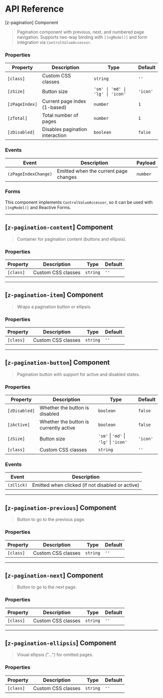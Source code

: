 # API Reference

[z-pagination] Component

> Pagination component with previous, next, and numbered page navigation. Supports two-way binding with `[(ngModel)]` and form integration via `ControlValueAccessor`.

### Properties

| Property       | Description                     | Type                             | Default  |
| -------------- | ------------------------------- | -------------------------------- | -------- |
| `[class]`      | Custom CSS classes              | `string`                         | `''`     |
| `[zSize]`      | Button size                     | `'sm' \| 'md' \| 'lg' \| 'icon'` | `'icon'` |
| `[zPageIndex]` | Current page index (1-based)    | `number`                         | `1`      |
| `[zTotal]`     | Total number of pages           | `number`                         | `1`      |
| `[zDisabled]`  | Disables pagination interaction | `boolean`                        | `false`  |

### Events

| Event                | Description                           | Payload  |
| -------------------- | ------------------------------------- | -------- |
| `(zPageIndexChange)` | Emitted when the current page changes | `number` |

### Forms

This component implements `ControlValueAccessor`, so it can be used with `[(ngModel)]` and Reactive Forms.

---

## [`z-pagination-content`] <span class="api-type-label component">Component</span>

> Container for pagination content (buttons and ellipsis).

### Properties

| Property  | Description        | Type     | Default |
| --------- | ------------------ | -------- | ------- |
| `[class]` | Custom CSS classes | `string` | `''`    |

---

## [`z-pagination-item`] <span class="api-type-label component">Component</span>

> Wraps a pagination button or ellipsis.

### Properties

| Property  | Description        | Type     | Default |
| --------- | ------------------ | -------- | ------- |
| `[class]` | Custom CSS classes | `string` | `''`    |

---

## [`z-pagination-button`] <span class="api-type-label component">Component</span>

> Pagination button with support for active and disabled states.

### Properties

| Property      | Description                            | Type                                   | Default  |
| ------------- | -------------------------------------- | -------------------------------------- | -------- |
| `[zDisabled]` | Whether the button is disabled         | `boolean`                              | `false`  |
| `[zActive]`   | Whether the button is currently active | `boolean`                              | `false`  |
| `[zSize]`     | Button size                            | `'sm'` \| `'md'` \| `'lg'` \| `'icon'` | `'icon'` |
| `[class]`     | Custom CSS classes                     | `string`                               | `''`     |

### Events

| Event      | Description                                      |
| ---------- | ------------------------------------------------ |
| `(zClick)` | Emitted when clicked (if not disabled or active) |

---

## [`z-pagination-previous`] <span class="api-type-label component">Component</span>

> Button to go to the previous page.

### Properties

| Property  | Description        | Type     | Default |
| --------- | ------------------ | -------- | ------- |
| `[class]` | Custom CSS classes | `string` | `''`    |

---

## [`z-pagination-next`] <span class="api-type-label component">Component</span>

> Button to go to the next page.

### Properties

| Property  | Description        | Type     | Default |
| --------- | ------------------ | -------- | ------- |
| `[class]` | Custom CSS classes | `string` | `''`    |

---

## [`z-pagination-ellipsis`] <span class="api-type-label component">Component</span>

> Visual ellipsis ("…") for omitted pages.

### Properties

| Property  | Description        | Type     | Default |
| --------- | ------------------ | -------- | ------- |
| `[class]` | Custom CSS classes | `string` | `''`    |

